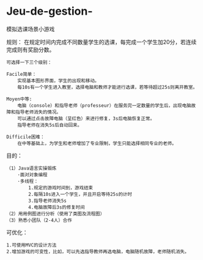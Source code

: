 # Jeu-de-gestion-
模拟选课场景小游戏

规则：
    在规定时间内完成不同数量学生的选课，每完成一个学生加20分，若连续完成则有奖励分数。

    可选择一下三个级别：

    Facile简单：
        实现基本图形界面，学生的出现和移动。
        每10s有一个学生进入教室，选择电脑和教师才能进行选课，若等待超过25s则离开教室。

    Moyen中等:
        电脑（console）和指导老师（professeur）在服务完一定数量的学生后，出现电脑故障和指导老师消失的情况。
        可以通过点击故障电脑（呈红色）来进行修复，3s后电脑恢复正常。
        指导老师在消失5s后自动回来。

    Difficile困难：
        在中等基础上，为学生和老师增加了专业限制，学生只能选择相同专业的老师。


目的：

    （1）Java语言实操锻炼
        ·面对对象编程
        ·多线程：
            1.规定的游戏时间到，游戏结束
            2.每隔10s进入一个学生，并且开启等待25s的计时
            3.指导老师消失5s
            4.电脑故障后3s的修复时间
    （2）用用例图进行分析（使用了类图及流程图）        
    （3）熟悉小团队（2-4人）合作


可优化：

    1.可使用MVC的设计方法
    2.增加游戏的可变性，比如，可以先选指导教师再选电脑，电脑随机故障，老师随机消失。



